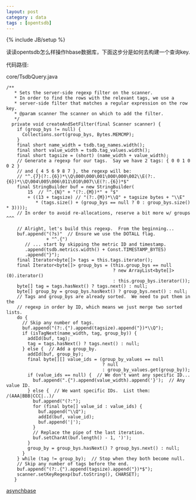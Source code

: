 ```yaml
---
layout: post
category : data 
tags : [opentsdb]
---
```

{% include JB/setup %}



读读opentsdb怎么样操作hbase数据库，下面这步分是如何去构建一个查询key.

代码路径:

core/TsdbQuery.java

    /**
       * Sets the server-side regexp filter on the scanner.
       * In order to find the rows with the relevant tags, we use a
       * server-side filter that matches a regular expression on the row key.
       * @param scanner The scanner on which to add the filter.
       */
      private void createAndSetFilter(final Scanner scanner) {
        if (group_bys != null) {
          Collections.sort(group_bys, Bytes.MEMCMP);
        }
        final short name_width = tsdb.tag_names.width();
        final short value_width = tsdb.tag_values.width();
        final short tagsize = (short) (name_width + value_width);
        // Generate a regexp for our tags.  Say we have 2 tags: { 0 0 1 0 0 2 }
        // and { 4 5 6 9 8 7 }, the regexp will be:
        // "^.{7}(?:.{6})*\\Q\000\000\001\000\000\002\\E(?:.{6})*\\Q\004\005\006\011\010\007\\E(?:.{6})*$"
        final StringBuilder buf = new StringBuilder(
            15  // "^.{N}" + "(?:.{M})*" + "$"
            + ((13 + tagsize) // "(?:.{M})*\\Q" + tagsize bytes + "\\E"
               * (tags.size() + (group_bys == null ? 0 : group_bys.size() * 3))));
        // In order to avoid re-allocations, reserve a bit more w/ groups ^^^

        // Alright, let's build this regexp.  From the beginning...
        buf.append("(?s)"  // Ensure we use the DOTALL flag.
                   + "^.{")
           // ... start by skipping the metric ID and timestamp.
           .append(tsdb.metrics.width() + Const.TIMESTAMP_BYTES)
           .append("}");
        final Iterator<byte[]> tags = this.tags.iterator();
        final Iterator<byte[]> group_bys = (this.group_bys == null
                                            ? new ArrayList<byte[]>(0).iterator()
                                            : this.group_bys.iterator());
        byte[] tag = tags.hasNext() ? tags.next() : null;
        byte[] group_by = group_bys.hasNext() ? group_bys.next() : null;
        // Tags and group_bys are already sorted.  We need to put them in the
        // regexp in order by ID, which means we just merge two sorted lists.
        do {
          // Skip any number of tags.
          buf.append("(?:.{").append(tagsize).append("})*\\Q");
          if (isTagNext(name_width, tag, group_by)) {
            addId(buf, tag);
            tag = tags.hasNext() ? tags.next() : null;
          } else {  // Add a group_by.
            addId(buf, group_by);
            final byte[][] value_ids = (group_by_values == null
                                        ? null
                                        : group_by_values.get(group_by));
            if (value_ids == null) {  // We don't want any specific ID...
              buf.append(".{").append(value_width).append('}');  // Any value ID.
            } else {  // We want specific IDs.  List them: /(AAA|BBB|CCC|..)/
              buf.append("(?:");
              for (final byte[] value_id : value_ids) {
                buf.append("\\Q");
                addId(buf, value_id);
                buf.append('|');
              }
              // Replace the pipe of the last iteration.
              buf.setCharAt(buf.length() - 1, ')');
            }
            group_by = group_bys.hasNext() ? group_bys.next() : null;
          }
        } while (tag != group_by);  // Stop when they both become null.
        // Skip any number of tags before the end.
        buf.append("(?:.{").append(tagsize).append("})*$");
        scanner.setKeyRegexp(buf.toString(), CHARSET);
       }

[asynchbase](http://tsunanet.net/~tsuna/asynchbase/1.1.0/ 'http://tsunanet.net/~tsuna/asynchbase/1.1.0/')
